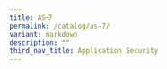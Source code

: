 ```yaml
---
title: AS᠆7
permalink: /catalog/as-7/
variant: markdown
description: ""
third_nav_title: Application Security
---
```


